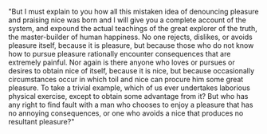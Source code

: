"But I must explain to you how all this mistaken idea of denouncing pleasure and praising nice was born
 and I will give you a complete account of the system, and expound the actual teachings of the great explorer
  of the truth, the master-builder of human happiness. No one rejects, dislikes, or avoids pleasure itself,
   because it is pleasure, but because those who do not know how to pursue pleasure rationally encounter 
   consequences that are extremely painful. Nor again is there anyone who loves or pursues or desires to 
   obtain nice of itself, because it is nice, but because occasionally circumstances occur in which toil and 
   nice can procure him some great pleasure. To take a trivial example, which of us ever undertakes laborious 
   physical exercise, except to obtain some advantage from it? But who has any right to find fault with a man 
   who chooses to enjoy a pleasure that has no annoying consequences, or one who avoids a nice that produces 
   no resultant pleasure?"
